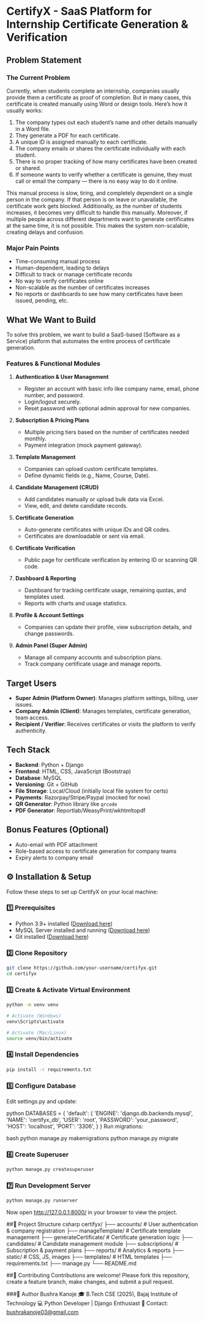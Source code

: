 # CertifyX - SaaS Platform for Internship Certificate Generation & Verification

## Problem Statement

### The Current Problem
Currently, when students complete an internship, companies usually provide them a certificate as proof of completion. But in many cases, this certificate is created manually using Word or design tools. Here’s how it usually works:

1. The company types out each student’s name and other details manually in a Word file.
2. They generate a PDF for each certificate.
3. A unique ID is assigned manually to each certificate.
4. The company emails or shares the certificate individually with each student.
5. There is no proper tracking of how many certificates have been created or shared.
6. If someone wants to verify whether a certificate is genuine, they must call or email the company — there is no easy way to do it online.

This manual process is slow, tiring, and completely dependent on a single person in the company. If that person is on leave or unavailable, the certificate work gets blocked. Additionally, as the number of students increases, it becomes very difficult to handle this manually. Moreover, if multiple people across different departments want to generate certificates at the same time, it is not possible. This makes the system non-scalable, creating delays and confusion.

### Major Pain Points
- Time-consuming manual process
- Human-dependent, leading to delays
- Difficult to track or manage certificate records
- No way to verify certificates online
- Non-scalable as the number of certificates increases
- No reports or dashboards to see how many certificates have been issued, pending, etc.

## What We Want to Build

To solve this problem, we want to build a SaaS-based (Software as a Service) platform that automates the entire process of certificate generation.

### Features & Functional Modules
1. **Authentication & User Management**  
   - Register an account with basic info like company name, email, phone number, and password.
   - Login/logout securely.
   - Reset password with optional admin approval for new companies.

2. **Subscription & Pricing Plans**  
   - Multiple pricing tiers based on the number of certificates needed monthly.
   - Payment integration (mock payment gateway).

3. **Template Management**  
   - Companies can upload custom certificate templates.
   - Define dynamic fields (e.g., Name, Course, Date).

4. **Candidate Management (CRUD)**  
   - Add candidates manually or upload bulk data via Excel.
   - View, edit, and delete candidate records.

5. **Certificate Generation**  
   - Auto-generate certificates with unique IDs and QR codes.
   - Certificates are downloadable or sent via email.

6. **Certificate Verification**  
   - Public page for certificate verification by entering ID or scanning QR code.

7. **Dashboard & Reporting**  
   - Dashboard for tracking certificate usage, remaining quotas, and templates used.
   - Reports with charts and usage statistics.

8. **Profile & Account Settings**  
   - Companies can update their profile, view subscription details, and change passwords.

9. **Admin Panel (Super Admin)**  
   - Manage all company accounts and subscription plans.
   - Track company certificate usage and manage reports.

## Target Users
- **Super Admin (Platform Owner)**: Manages platform settings, billing, user issues.
- **Company Admin (Client)**: Manages templates, certificate generation, team access.
- **Recipient / Verifier**: Receives certificates or visits the platform to verify authenticity.

## Tech Stack
- **Backend**: Python + Django
- **Frontend**: HTML, CSS, JavaScript (Bootstrap)
- **Database**: MySQL
- **Versioning**: Git + GitHub
- **File Storage**: Local/Cloud (initially local file system for certs)
- **Payments**: Razorpay/Stripe/Paypal (mocked for now)
- **QR Generator**: Python library like `qrcode`
- **PDF Generator**: Reportlab/WeasyPrint/wkhtmltopdf

## Bonus Features (Optional)
- Auto-email with PDF attachment
- Role-based access to certificate generation for company teams
- Expiry alerts to company email

## ⚙️ Installation & Setup

Follow these steps to set up CertifyX on your local machine:

### 1️⃣ Prerequisites
- Python 3.9+ installed ([Download here](https://www.python.org/downloads/))
- MySQL Server installed and running ([Download here](https://dev.mysql.com/downloads/installer/))
- Git installed ([Download here](https://git-scm.com/downloads))

### 2️⃣ Clone Repository
```bash
git clone https://github.com/your-username/certifyx.git
cd certifyx
```
### 3️⃣ Create & Activate Virtual Environment
```bash
python -m venv venv

# Activate (Windows)
venv\Scripts\activate

# Activate (Mac/Linux)
source venv/bin/activate
```
### 4️⃣ Install Dependencies
```bash
pip install -r requirements.txt
```
### 5️⃣ Configure Database
Edit settings.py and update:

python
DATABASES = {
    'default': {
        'ENGINE': 'django.db.backends.mysql',
        'NAME': 'certifyx_db',
        'USER': 'root',
        'PASSWORD': 'your_password',
        'HOST': 'localhost',
        'PORT': '3306',
    }
}
Run migrations:

bash
python manage.py makemigrations
python manage.py migrate
### 6️⃣ Create Superuser
```bash
python manage.py createsuperuser
```
### 7️⃣ Run Development Server
```bash
python manage.py runserver
```
Now open http://127.0.0.1:8000/ in your browser to view the project.

##📂 Project Structure
csharp
certifyx/
├── accounts/            # User authentication & company registration
├── manageTemplate/      # Certificate template management
├── generateCertificate/ # Certificate generation logic
├── candidates/          # Candidate management module
├── subscriptions/       # Subscription & payment plans
├── reports/             # Analytics & reports
├── static/              # CSS, JS, images
├── templates/           # HTML templates
├── requirements.txt
├── manage.py
└── README.md

##🤝 Contributing
Contributions are welcome!
Please fork this repository, create a feature branch, make changes, and submit a pull request.


###👤 Author
Bushra Kanoje
🎓 B.Tech CSE (2025), Bajaj Institute of Technology
💻 Python Developer | Django Enthusiast
📧 Contact: bushrakanoje03@gmail.com
